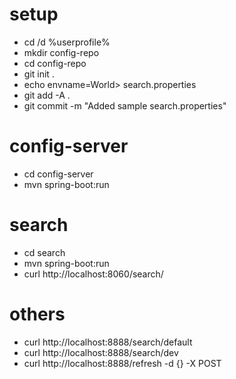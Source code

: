 # setup
* cd /d %userprofile%
* mkdir config-repo
* cd config-repo
* git init .
* echo envname=World> search.properties
* git add -A .
* git commit -m "Added sample search.properties"

# config-server
* cd config-server
* mvn spring-boot:run

# search
* cd search
* mvn spring-boot:run
* curl http://localhost:8060/search/

# others
* curl http://localhost:8888/search/default
* curl http://localhost:8888/search/dev
* curl http://localhost:8888/refresh -d {} -X POST
